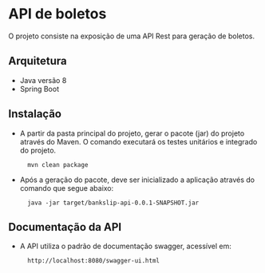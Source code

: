 # API de boletos #

O projeto consiste na exposição de uma API Rest para geração de boletos. 

## Arquitetura 

- Java versão 8
- Spring Boot

## Instalação 

- A partir da pasta principal do projeto, gerar o pacote (jar) do projeto através do Maven.
O comando executará os testes unitários e integrado do projeto.
 
		mvn clean package
 
- Após a geração do pacote, deve ser inicializado a aplicação através do comando que segue abaixo:
 
		java -jar target/bankslip-api-0.0.1-SNAPSHOT.jar
 
## Documentação da API

- A API utiliza o padrão de documentação swagger, acessível em:

		http://localhost:8080/swagger-ui.html

